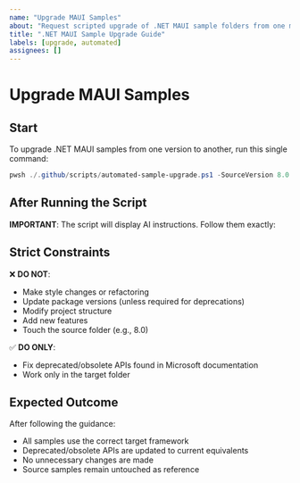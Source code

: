 ```yaml
---
name: "Upgrade MAUI Samples"
about: "Request scripted upgrade of .NET MAUI sample folders from one major version to another"
title: ".NET MAUI Sample Upgrade Guide"
labels: [upgrade, automated]
assignees: []
---
```


# Upgrade MAUI Samples

## Start

To upgrade .NET MAUI samples from one version to another, run this single command:

```powershell
pwsh ./.github/scripts/automated-sample-upgrade.ps1 -SourceVersion 8.0 -TargetVersion 10.0
```

## After Running the Script

**IMPORTANT**: The script will display AI instructions. Follow them exactly:

## Strict Constraints

❌ **DO NOT**:
- Make style changes or refactoring
- Update package versions (unless required for deprecations)
- Modify project structure
- Add new features
- Touch the source folder (e.g., 8.0)

✅ **DO ONLY**:
- Fix deprecated/obsolete APIs found in Microsoft documentation
- Work only in the target folder

## Expected Outcome

After following the guidance:
- All samples use the correct target framework
- Deprecated/obsolete APIs are updated to current equivalents
- No unnecessary changes are made
- Source samples remain untouched as reference
